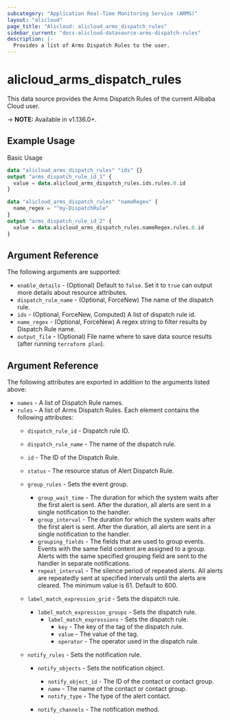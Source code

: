 ```yaml
---
subcategory: "Application Real-Time Monitoring Service (ARMS)"
layout: "alicloud"
page_title: "Alicloud: alicloud_arms_dispatch_rules"
sidebar_current: "docs-alicloud-datasource-arms-dispatch-rules"
description: |-
  Provides a list of Arms Dispatch Rules to the user.
---
```


# alicloud_arms_dispatch_rules

This data source provides the Arms Dispatch Rules of the current Alibaba Cloud user.

-> **NOTE:** Available in v1.136.0+.

## Example Usage

Basic Usage

```terraform
data "alicloud_arms_dispatch_rules" "ids" {}
output "arms_dispatch_rule_id_1" {
  value = data.alicloud_arms_dispatch_rules.ids.rules.0.id
}

data "alicloud_arms_dispatch_rules" "nameRegex" {
  name_regex = "^my-DispatchRule"
}
output "arms_dispatch_rule_id_2" {
  value = data.alicloud_arms_dispatch_rules.nameRegex.rules.0.id
}

```

## Argument Reference

The following arguments are supported:

* `enable_details` - (Optional) Default to `false`. Set it to `true` can output more details about resource attributes.
* `dispatch_rule_name` - (Optional, ForceNew) The name of the dispatch rule.
* `ids` - (Optional, ForceNew, Computed)  A list of dispatch rule id.
* `name_regex` - (Optional, ForceNew) A regex string to filter results by Dispatch Rule name.
* `output_file` - (Optional) File name where to save data source results (after running `terraform plan`).

## Argument Reference

The following attributes are exported in addition to the arguments listed above:

* `names` - A list of Dispatch Rule names.
* `rules` - A list of Arms Dispatch Rules. Each element contains the following attributes:
	* `dispatch_rule_id` - Dispatch rule ID.
	* `dispatch_rule_name` - The name of the dispatch rule.
	* `id` - The ID of the Dispatch Rule.
	* `status` - The resource status of Alert Dispatch Rule.
	* `group_rules` - Sets the event group.
		* `group_wait_time` - The duration for which the system waits after the first alert is sent. After the duration, all alerts are sent in a single notification to the handler.
		* `group_interval` - The duration for which the system waits after the first alert is sent. After the duration, all alerts are sent in a single notification to the handler.
		* `grouping_fields` - The fields that are used to group events. Events with the same field content are assigned to a group. Alerts with the same specified grouping field are sent to the handler in separate notifications.
		* `repeat_interval` - The silence period of repeated alerts. All alerts are repeatedly sent at specified intervals until the alerts are cleared. The minimum value is 61. Default to 600.

	* `label_match_expression_grid` - Sets the dispatch rule.
		* `label_match_expression_groups` - Sets the dispatch rule.
			* `label_match_expressions` - Sets the dispatch rule.
				* `key` - The key of the tag of the dispatch rule.
				* `value` - The value of the tag.
				* `operator` - The operator used in the dispatch rule. 
	
	* `notify_rules` - Sets the notification rule. 
		* `notify_objects` - Sets the notification object.
			* `notify_object_id` - The ID of the contact or contact group.
			* `name` - The name of the contact or contact group.
			* `notify_type` - The type of the alert contact.
			
  		* `notify_channels` - The notification method.
